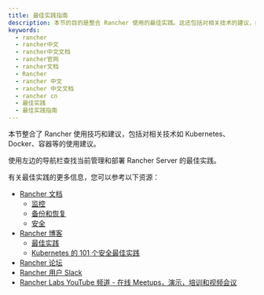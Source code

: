 ```yaml
---
title: 最佳实践指南
description: 本节的目的是整合 Rancher 使用的最佳实践。这还包括对相关技术的建议，如 Kubernetes、Docker、容器等。目的是利用 Rancher 及其客户的操作经验来改进 Rancher 实施的结果。使用左边的导航栏查找当前管理和部署 Rancher Server 的最佳实践。
keywords:
  - rancher
  - rancher中文
  - rancher中文文档
  - rancher官网
  - rancher文档
  - Rancher
  - rancher 中文
  - rancher 中文文档
  - rancher cn
  - 最佳实践
  - 最佳实践指南
---
```


本节整合了 Rancher 使用技巧和建议，包括对相关技术如 Kubernetes、Docker、容器等的使用建议。

使用左边的导航栏查找当前管理和部署 Rancher Server 的最佳实践。

有关最佳实践的更多信息，您可以参考以下资源：

- [Rancher 文档](/docs/rancher2.5/overview/_index)
  - [监控](/docs/rancher2.5/cluster-admin/tools/monitoring/_index)
  - [备份和恢复](/docs/rancher2.5/backups/_index)
  - [安全](/docs/rancher2.5/security/_index)
- [Rancher 博客](https://rancher.com/blog/)
  - [最佳实践](https://rancher.com/tags/best-practices/)
  - [Kubernetes 的 101 个安全最佳实践](https://rancher.com/blog/2019/2019-01-17-101-more-kubernetes-security-best-practices/)
- [Rancher 论坛](https://forums.rancher.com/)
- [Rancher 用户 Slack](https://slack.rancher.io/)
- [Rancher Labs YouTube 频道 - 在线 Meetups，演示，培训和视频会议](https://www.youtube.com/channel/UCh5Xtp82q8wjijP8npkVTBA/featured)
